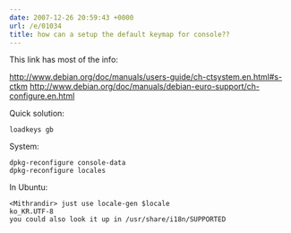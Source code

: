 ```yaml
---
date: 2007-12-26 20:59:43 +0000
url: /e/01034
title: how can a setup the default keymap for console??
---
```



This link has most of the info:

http://www.debian.org/doc/manuals/users-guide/ch-ctsystem.en.html#s-ctkm
http://www.debian.org/doc/manuals/debian-euro-support/ch-configure.en.html

Quick solution:

    loadkeys gb

System:

    dpkg-reconfigure console-data
    dpkg-reconfigure locales

In Ubuntu:

    <Mithrandir> just use locale-gen $locale
    ko_KR.UTF-8
    you could also look it up in /usr/share/i18n/SUPPORTED
